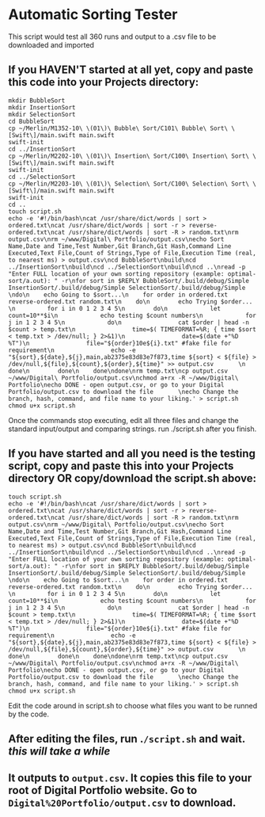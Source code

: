 # Automatic Sorting Tester
This script would test all 360 runs and output to a .csv file to be downloaded and imported

## If you HAVEN'T started at all yet, copy and paste this code into your Projects directory:
```
mkdir BubbleSort
mkdir InsertionSort
mkdir SelectionSort
cd BubbleSort
cp ~/Merlin/M1352-10\ \(01\)\ Bubble\ Sort/C101\ Bubble\ Sort\ \[Swift\]/main.swift main.swift
swift-init
cd ../InsertionSort
cp ~/Merlin/M2202-10\ \(01\)\ Insertion\ Sort/C100\ Insertion\ Sort\ \[Swift\]/main.swift main.swift
swift-init
cd ../SelectionSort
cp ~/Merlin/M2203-10\ \(01\)\ Selection\ Sort/C100\ Selection\ Sort\ \[Swift\]/main.swift main.swift
swift-init
cd ..
touch script.sh
echo -e '#!/bin/bash\ncat /usr/share/dict/words | sort > ordered.txt\ncat /usr/share/dict/words | sort -r > reverse-ordered.txt\ncat /usr/share/dict/words | sort -R > random.txt\nrm output.csv\nrm ~/www/Digital\ Portfolio/output.csv\necho Sort Name,Date and Time,Test Number,Git Branch,Git Hash,Command Line Executed,Text File,Count of Strings,Type of File,Execution Time (real, to nearest ms) > output.csv\ncd BubbleSort\nbuild\ncd ../InsertionSort\nbuild\ncd ../SelectionSort\nbuild\ncd ..\nread -p "Enter FULL location of your own sorting repository (example: optimal-sort/a.out): " -r\nfor sort in $REPLY BubbleSort/.build/debug/Simple InsertionSort/.build/debug/Simple SelectionSort/.build/debug/Simple       \ndo\n    echo Going to $sort...\n    for order in ordered.txt reverse-ordered.txt random.txt\n    do\n        echo Trying $order... \n         for i in 0 1 2 3 4 5\n        do\n            let count=10**$i\n            echo testing $count numbers\n            for j in 1 2 3 4 5\n            do\n                cat $order | head -n $count > temp.txt\n                time=$( TIMEFORMAT=%R; { time $sort < temp.txt > /dev/null; } 2>&1)\n                date=$(date +"%D %T")\n                file="${order}10e${i}.txt" #fake file for requirement\n                echo -e "${sort},${date},${j},main,ab2375e83d83e7f873,time ${sort} < ${file} > /dev/null,${file},${count},${order},${time}" >> output.csv       \n            done\n        done\n    done\ndone\nrm temp.txt\ncp output.csv ~/www/Digital\ Portfolio/output.csv\nchmod a+rx -R ~/www/Digital\ Portfolio\necho DONE - open output.csv, or go to your Digital Portfolio/output.csv to download the file       \necho Change the branch, hash, command, and file name to your liking.' > script.sh
chmod u+x script.sh
```
Once the commands stop executing, edit all three files and change the standard input/output and comparing strings. run ./script.sh after you finish.

## If you have started and all you need is the testing script, copy and paste this into your Projects directory OR copy/download the script.sh above:
```
touch script.sh
echo -e '#!/bin/bash\ncat /usr/share/dict/words | sort > ordered.txt\ncat /usr/share/dict/words | sort -r > reverse-ordered.txt\ncat /usr/share/dict/words | sort -R > random.txt\nrm output.csv\nrm ~/www/Digital\ Portfolio/output.csv\necho Sort Name,Date and Time,Test Number,Git Branch,Git Hash,Command Line Executed,Text File,Count of Strings,Type of File,Execution Time (real, to nearest ms) > output.csv\ncd BubbleSort\nbuild\ncd ../InsertionSort\nbuild\ncd ../SelectionSort\nbuild\ncd ..\nread -p "Enter FULL location of your own sorting repository (example: optimal-sort/a.out): " -r\nfor sort in $REPLY BubbleSort/.build/debug/Simple InsertionSort/.build/debug/Simple SelectionSort/.build/debug/Simple       \ndo\n    echo Going to $sort...\n    for order in ordered.txt reverse-ordered.txt random.txt\n    do\n        echo Trying $order... \n         for i in 0 1 2 3 4 5\n        do\n            let count=10**$i\n            echo testing $count numbers\n            for j in 1 2 3 4 5\n            do\n                cat $order | head -n $count > temp.txt\n                time=$( TIMEFORMAT=%R; { time $sort < temp.txt > /dev/null; } 2>&1)\n                date=$(date +"%D %T")\n                file="${order}10e${i}.txt" #fake file for requirement\n                echo -e "${sort},${date},${j},main,ab2375e83d83e7f873,time ${sort} < ${file} > /dev/null,${file},${count},${order},${time}" >> output.csv       \n            done\n        done\n    done\ndone\nrm temp.txt\ncp output.csv ~/www/Digital\ Portfolio/output.csv\nchmod a+rx -R ~/www/Digital\ Portfolio\necho DONE - open output.csv, or go to your Digital Portfolio/output.csv to download the file       \necho Change the branch, hash, command, and file name to your liking.' > script.sh
chmod u+x script.sh
```

Edit the code around in script.sh to choose what files you want to be runned by the code.

## After editing the files, run .`/script.sh` and wait. *this will take a while*

## It outputs to `output.csv`. It copies this file to your root of Digital Portfolio website. Go to `Digital%20Portfolio/output.csv` to download.
